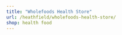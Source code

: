 ```yaml
---
title: "Wholefoods Health Store"
url: /heathfield/wholefoods-health-store/
shop: health food
---
```

